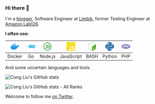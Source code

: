 ### Hi there 👋

I'm a [blogger](https://mrcongliu.com), Software Engineer at [Limbik](https://www.limbik.com/), former Testing Engineer at [Amazon Lab126](https://en.wikipedia.org/wiki/Amazon_Lab126).

**I often use:**  

| <img height="28" src="https://github.com/mrcongliu/mrcongliu/raw/master/assets/img/docker.svg">  | <img height="28" src="https://github.com/mrcongliu/mrcongliu/raw/master/assets/img/go.svg"> | <img height="28" src="https://github.com/mrcongliu/mrcongliu/raw/master/assets/img/nodedotjs.svg"> | <img height="28" src="https://github.com/mrcongliu/mrcongliu/raw/master/assets/img/javascript.svg"> | <img height="28" src="https://github.com/mrcongliu/mrcongliu/raw/master/assets/img/gnubash.svg"> | <img height="28" src="https://github.com/mrcongliu/mrcongliu/raw/master/assets/img/python.svg"> | <img height="28" src="https://github.com/mrcongliu/mrcongliu/raw/master/assets/img/php.svg"> |
| :---------------: | :---------------: | :---------------: | :---------------: | :---------------: | :---------------: | :---------------: |
| Docker  | Go | Node.js | JavaScript | BASH | Python | PHP |



And some uncertain languages and tools.

![Cong Liu's GitHub stats](https://github-readme-stats.vercel.app/api?username=mrcongliu&show=reviews,discussions_started,discussions_answered,prs_merged,prs_merged_percentage)

![Cong Liu's GitHub stats - All Ranks](https://github-profile-trophy.vercel.app/?username=mrcongliu&theme=gruvbox&column=7&margin-w=15&margin-h=15&title=AllSuperRank,MultiLanguage,Stars,Commits,Follower,Issues,PullRequest)

Welcome to follow me [on Twitter](https://twitter.com/mrcongliu).

<!--
**mrcongliu/mrcongliu** is a ✨ _special_ ✨ repository because its `README.md` (this file) appears on your GitHub profile.

Here are some ideas to get you started:

- 🔭 I’m currently working on ...
- 🌱 I’m currently learning ...
- 👯 I’m looking to collaborate on ...
- 🤔 I’m looking for help with ...
- 💬 Ask me about ...
- 📫 How to reach me: ...
- 😄 Pronouns: ...
- ⚡ Fun fact: ...
-->
